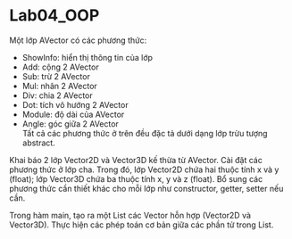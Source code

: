 # Lab04_OOP
Một lớp AVector có các phương thức:
- ShowInfo: hiển thị thông tin của lớp
- Add: cộng 2 AVector
- Sub: trừ 2 AVector
- Mul: nhân 2 AVector
- Div: chia 2 AVector
- Dot: tích vô hướng 2 AVector
- Module: độ dài của AVector
- Angle: góc giữa 2 AVector <br>
Tất cả các phương thức ở trên đều đặc tả dưới dạng lớp trừu tượng abstract.

Khai báo 2 lớp Vector2D và Vector3D kế thừa từ AVector. Cài đặt các phương thức ở lớp cha.
Trong đó, lớp Vector2D chứa hai thuộc tính x và y (float); lớp Vector3D chứa ba thuộc tính x, y và z (float).
Bổ sung các phương thức cần thiết khác cho mỗi lớp như constructor, getter, setter nếu cần.

Trong hàm main, tạo ra một List các Vector hỗn hợp (Vector2D và Vector3D). 
Thực hiện các phép toán cơ bản giữa các phần tử trong List.
